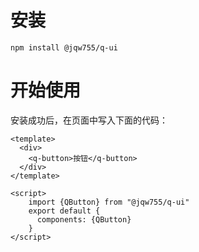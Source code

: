 # 安装

```
npm install @jqw755/q-ui
```

# 开始使用

安装成功后，在页面中写入下面的代码：

```
<template>
  <div>
    <q-button>按钮</q-button>
  </div>
</template>

<script>
    import {QButton} from "@jqw755/q-ui"
    export default {
      components: {QButton}
    }
</script>
```
